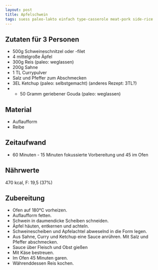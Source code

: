 ```yaml
--- 
layout: post 
title: Apfelschwein 
tags: suess paleo-lakto einfach type-casserole meat-pork side-rice
---
```

## Zutaten für 3 Personen
* 500g Schweineschnitzel oder -filet
* 4 mittelgroße Äpfel
* 300g Reis (paleo: weglassen)
* 200g Sahne
* 1 TL Currypulver
* Salz und Pfeffer zum Abschmecken
* 3EL Ketchup (paleo: selbstgemacht) (anderes Rezept: 3TL?)
* * 50 Gramm geriebener Gouda (paleo: weglassen)

## Material
* Auflaufform
* Reibe  

## Zeitaufwand
* 60 Minuten - 15 Minuten fokussierte Vorbereitung und 45 im Ofen

## Nährwerte 
470 kcal, F: 19,5 (37%)

## Zubereitung
* Ofen auf 180°C vorheizen.
* Auflaufform fetten.
* Schwein in daumendicke Scheiben schneiden.
* Äpfel häuten, entkernen und achteln.
* Schweinescheiben und Apfelachtel abweselnd in die Form legen.
* Aus Sahne, Curry und Ketchup eine Sauce anrühren. Mit Salz und Pfeffer abschmecken.
* Sauce über Fleisch und Obst gießen
* Mit Käse bestreuen.
* Im Ofen 45 Minuten garen.
* Währenddessen Reis kochen.